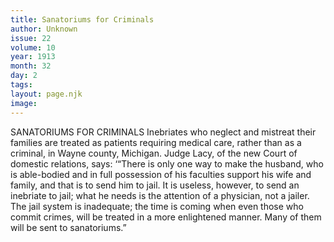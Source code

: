 ```yaml
---
title: Sanatoriums for Criminals
author: Unknown
issue: 22
volume: 10
year: 1913
month: 32
day: 2
tags:
layout: page.njk
image:
---
```

SANATORIUMS FOR CRIMINALS    Inebriates who neglect and mistreat their families are treated as patients requiring medical care, rather than as a criminal, in Wayne county, Michigan. Judge Lacy, of the new Court of domestic relations, says: ‘“There is only one way to make the husband, who is able-bodied and in full possession of his faculties support his wife and family, and that is to send him to jail. It is useless, however, to send an inebriate to jail; what he needs is the attention of a physician, not a jailer. The jail system is inadequate; the time is coming when even those who commit crimes, will be treated in a more enlightened manner. Many of them will be sent to sanatoriums.”


